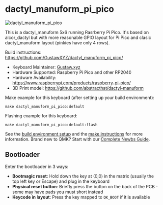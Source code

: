 # dactyl_manuform_pi_pico

![dactyl_manuform_pi_pico](https://i.imgur.com/T9b74bI.jpg)

This is a dactyl_manuform 5x6 running Rasrberry Pi Pico.
It's based on alcor_dactyl but with more reasonable GPIO layout for Pi Pico
and clasic dactyl_manuform layout (pinkies have only 4 rows).

Build instructions: https://github.com/GustawXYZ/dactyl_manuform_pi_pico/ 

* Keyboard Maintainer: [Gustaw.xyz](https://github.com/Gustaw.xyz)
* Hardware Supported: Raspberry Pi Pico and other RP2040
* Hardware Availability: https://www.raspberrypi.com/products/raspberry-pi-pico/
* 3D Print model: https://github.com/abstracthat/dactyl-manuform

Make example for this keyboard (after setting up your build environment):

    make dactyl_manuform_pi_pico:default

Flashing example for this keyboard:

    make dactyl_manuform_pi_pico:default:flash

See the [build environment setup](https://docs.qmk.fm/#/getting_started_build_tools) and the [make instructions](https://docs.qmk.fm/#/getting_started_make_guide) for more information. Brand new to QMK? Start with our [Complete Newbs Guide](https://docs.qmk.fm/#/newbs).

## Bootloader

Enter the bootloader in 3 ways:

* **Bootmagic reset**: Hold down the key at (0,0) in the matrix (usually the top left key or Escape) and plug in the keyboard
* **Physical reset button**: Briefly press the button on the back of the PCB - some may have pads you must short instead
* **Keycode in layout**: Press the key mapped to `QK_BOOT` if it is available

